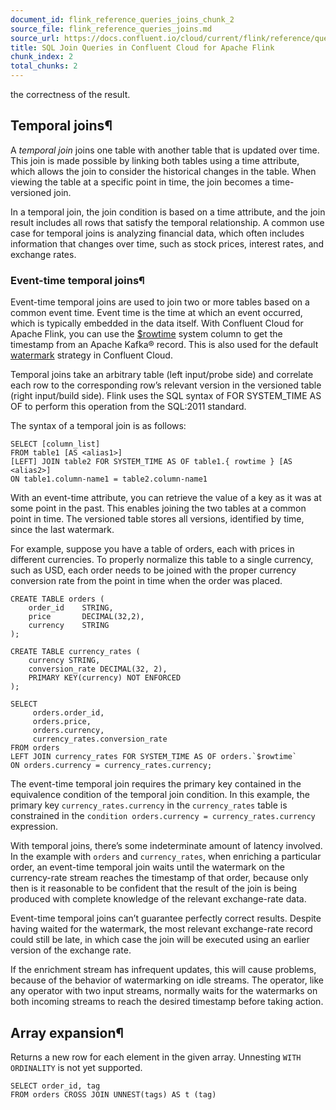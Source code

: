 ```yaml
---
document_id: flink_reference_queries_joins_chunk_2
source_file: flink_reference_queries_joins.md
source_url: https://docs.confluent.io/cloud/current/flink/reference/queries/joins.html
title: SQL Join Queries in Confluent Cloud for Apache Flink
chunk_index: 2
total_chunks: 2
---
```


the correctness of the result.

## Temporal joins¶

A _temporal join_ joins one table with another table that is updated over time. This join is made possible by linking both tables using a time attribute, which allows the join to consider the historical changes in the table. When viewing the table at a specific point in time, the join becomes a time-versioned join.

In a temporal join, the join condition is based on a time attribute, and the join result includes all rows that satisfy the temporal relationship. A common use case for temporal joins is analyzing financial data, which often includes information that changes over time, such as stock prices, interest rates, and exchange rates.

### Event-time temporal joins¶

Event-time temporal joins are used to join two or more tables based on a common event time. Event time is the time at which an event occurred, which is typically embedded in the data itself. With Confluent Cloud for Apache Flink, you can use the [$rowtime](../statements/create-table.html#flink-sql-system-columns-rowtime) system column to get the timestamp from an Apache Kafka® record. This is also used for the default [watermark](../../../_glossary.html#term-watermark) strategy in Confluent Cloud.

Temporal joins take an arbitrary table (left input/probe side) and correlate each row to the corresponding row’s relevant version in the versioned table (right input/build side). Flink uses the SQL syntax of FOR SYSTEM_TIME AS OF to perform this operation from the SQL:2011 standard.

The syntax of a temporal join is as follows:

    SELECT [column_list]
    FROM table1 [AS <alias1>]
    [LEFT] JOIN table2 FOR SYSTEM_TIME AS OF table1.{ rowtime } [AS <alias2>]
    ON table1.column-name1 = table2.column-name1

With an event-time attribute, you can retrieve the value of a key as it was at some point in the past. This enables joining the two tables at a common point in time. The versioned table stores all versions, identified by time, since the last watermark.

For example, suppose you have a table of orders, each with prices in different currencies. To properly normalize this table to a single currency, such as USD, each order needs to be joined with the proper currency conversion rate from the point in time when the order was placed.

    CREATE TABLE orders (
        order_id    STRING,
        price       DECIMAL(32,2),
        currency    STRING
    );

    CREATE TABLE currency_rates (
        currency STRING,
        conversion_rate DECIMAL(32, 2),
        PRIMARY KEY(currency) NOT ENFORCED
    );

    SELECT
         orders.order_id,
         orders.price,
         orders.currency,
         currency_rates.conversion_rate
    FROM orders
    LEFT JOIN currency_rates FOR SYSTEM_TIME AS OF orders.`$rowtime`
    ON orders.currency = currency_rates.currency;

The event-time temporal join requires the primary key contained in the equivalence condition of the temporal join condition. In this example, the primary key `currency_rates.currency` in the `currency_rates` table is constrained in the `condition orders.currency = currency_rates.currency` expression.

With temporal joins, there’s some indeterminate amount of latency involved. In the example with `orders` and `currency_rates`, when enriching a particular order, an event-time temporal join waits until the watermark on the currency-rate stream reaches the timestamp of that order, because only then is it reasonable to be confident that the result of the join is being produced with complete knowledge of the relevant exchange-rate data.

Event-time temporal joins can’t guarantee perfectly correct results. Despite having waited for the watermark, the most relevant exchange-rate record could still be late, in which case the join will be executed using an earlier version of the exchange rate.

If the enrichment stream has infrequent updates, this will cause problems, because of the behavior of watermarking on idle streams. The operator, like any operator with two input streams, normally waits for the watermarks on both incoming streams to reach the desired timestamp before taking action.

## Array expansion¶

Returns a new row for each element in the given array. Unnesting `WITH ORDINALITY` is not yet supported.

    SELECT order_id, tag
    FROM orders CROSS JOIN UNNEST(tags) AS t (tag)
